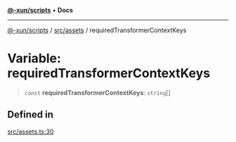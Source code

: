 [**@-xun/scripts**](../../../README.md) • **Docs**

***

[@-xun/scripts](../../../README.md) / [src/assets](../README.md) / requiredTransformerContextKeys

# Variable: requiredTransformerContextKeys

> `const` **requiredTransformerContextKeys**: `string`[]

## Defined in

[src/assets.ts:30](https://github.com/Xunnamius/xscripts/blob/59530a02df766279a72886cbc0ab5e0790db98cc/src/assets.ts#L30)
